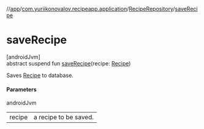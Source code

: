 //[app](../../../index.md)/[com.yuriikonovalov.recipeapp.application](../index.md)/[RecipeRepository](index.md)/[saveRecipe](save-recipe.md)

# saveRecipe

[androidJvm]\
abstract suspend fun [saveRecipe](save-recipe.md)(recipe: [Recipe](../../com.yuriikonovalov.recipeapp.application.entities/-recipe/index.md))

Saves [Recipe](../../com.yuriikonovalov.recipeapp.application.entities/-recipe/index.md) to database.

#### Parameters

androidJvm

| | |
|---|---|
| recipe | a recipe to be saved. |
